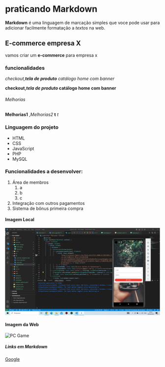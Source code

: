 # praticando Markdown
**Markdown** é uma linguagem de marcação simples que voce pode usar para adicionar facilmente formatação a *textos*  na web.

## E-commerce empresa X

vamos criar um **e-commerce** para empresa x

### funcionalidades 
_checkout,**tela de produto** catálogo home com banner_

**checkout,_tela de produto_ catálogo home com banner**

###### Melhorias

__Melhorias1__ ,_Melhorias2_ **t** *t*

### Linguagem do projeto 

* HTML
* CSS
* JavaScript
* PHP
* MySQL

### Funcionalidades a desenvolver:

1. Área de membros
    1. a
    2. b
    3. c
2. Integração com outros pagamentos
3. Sistema de bônus primeira compra

#### Imagem Local

![Formulários](assets/123.png)

#### Imagem da Web

![PC Game](https://http2.mlstatic.com/D_NQ_NP_2X_643751-MLB72442418746_102023-F.webp)

##### Links em Markdown

[Google](https://www.google.com/search?q=google&oq=google&gs_lcrp=EgZjaHJvbWUyBggAEEUYOTIGCAEQRRg7MgYIAhBFGDsyBggDEEUYPDIGCAQQRRg8MgYIBRBFGDwyBggGEEUYQTIGCAcQRRhB0gEJODkzNGowajE1qAIAsAIA&sourceid=chrome&ie=UTF-8)


